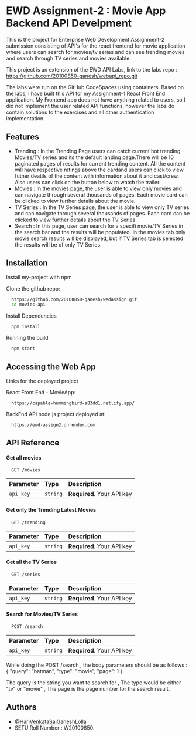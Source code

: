 # EWD Assignment-2 : Movie App Backend API Develpment 
This is the project for Enterprise Web Development Assignment-2 submission consisting of API's for the react frontend for movie application where users can search for movies/tv series and can see trending movies and search through TV series and movies available.

This project is an extension of the EWD API Labs,
link to the labs repo :
https://github.com/20100850-ganesh/webapi_repo.git

The labs were run on the GitHub CodeSpaces using containers.
Based on the labs, I have built this API for my Assignment-1 React Front End application.
My Frontend app does not have anything related to users, so I did not implement the user related API functions, however the labs do contain solutions to the exercises and all other authentication implementation.



## Features

- Trending : 
    In the Trending Page users can catch current hot trending Movies/TV series and its the default landing page.There will be 10 paginated pages of results for current trending content. All the content will have respective ratings above the cardand users can click to view futher deatils of the content with information about it and cast/crew. Also users can click on the button below to watch the trailer.
- Movies :
    In the movies page, the user is able to view only movies and can navigate through several thousands of pages. Each movie card can be clicked to view further details about the movie. 
- TV Series :
    In the TV Series page, the user is able to view only TV series and can navigate through several thousands of pages. Each card can be clicked to view further details about the TV Series. 
- Search :
    In this page, user can search for a specifi movie/TV Series in the search bar and the results will be populated. In the movies tab only movie search results will be displayed, but if TV Series tab is selected the results will be of only TV Series.




## Installation

Install my-project with npm

Clone the github repo:
```bash
  https://github.com/20100850-ganesh/wedassign.git
  cd movies-api
```

Install Dependencies
```bash
  npm install
```
Running the build

```bash
  npm start
```
    
## Accessing the Web App

Links for the deployed project

React Front End - MovieApp:

```
  https://capable-hummingbird-a83dd1.netlify.app/
```

BackEnd API node.js project deployed at:
```
  https://ewd-assign2.onrender.com
```



## API Reference

#### Get all movies

```http
  GET /movies
```

| Parameter | Type     | Description                |
| :-------- | :------- | :------------------------- |
| `api_key` | `string` | **Required**. Your API key |

#### Get only the Trending Latest Movies

```http
  GET /trending
```

| Parameter | Type     | Description                |
| :-------- | :------- | :------------------------- |
| `api_key` | `string` | **Required**. Your API key |


#### Get all the TV Series
```http
  GET /series
```

| Parameter | Type     | Description                |
| :-------- | :------- | :------------------------- |
| `api_key` | `string` | **Required**. Your API key |

#### Search for Movies/TV Series
```http
  POST /search
```

| Parameter | Type     | Description                |
| :-------- | :------- | :------------------------- |
| `api_key` | `string` | **Required**. Your API key |

While doing the POST /search , the body parameters should be as follows : 
{
  "query": "batman",
  "type": "movie",
  "page": 1
}

The query is the string you want to search for ,
The type would be either "tv" or "movie" ,
The page is the page number for the search result. 
## Authors

- [@HariVenkataSaiGaneshLolla](https://github.com/20100850-ganesh)
- SETU Roll Number : W20100850.

